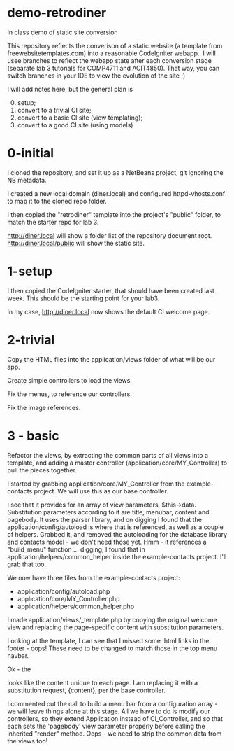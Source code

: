 # demo-retrodiner
In class demo of static site conversion

This repository reflects the converison of a static website (a template from freewebsitetemplates.com)
into a reasonable CodeIgniter webapp.. I will usee branches to reflect the webapp state after
each conversion stage (separate lab 3 tutorials for COMP4711 and ACIT4850). That way, you can switch 
branches in your IDE to view the evolution of the site :)

I will add notes here, but the general plan is 

0) setup;
1) convert to a trivial CI site;
2) convert to a basic CI site (view templating);
3) convert to a good CI site (using models)

# 0-initial

I cloned the repository, and set it up as a NetBeans project, git ignoring the
NB metadata.

I created a new local domain (diner.local) and configured httpd-vhosts.conf
to map it to the cloned repo folder.

I then copied the "retrodiner" template into the project's "public" folder,
to match the starter repo for lab 3.

http://diner.local will show a folder list of the repository document root.
http://diner.local/public will show the static site.

# 1-setup

I then copied the CodeIgniter starter, that should have been created last week.
This should be the starting point for your lab3.

In my case, http://diner.local now shows the default CI welcome page.

# 2-trivial

Copy the HTML files into the application/views folder of what will be 
our app.

Create simple controllers to load the views.

Fix the menus, to reference our controllers.

Fix the image references.

# 3 - basic

Refactor the views, by extracting the common parts of all views into a template,
and adding a master controller (application/core/MY_Controller) to pull the
pieces together.

I started by grabbing application/core/MY_Controller from the example-contacts
project. We will use this as our base controller. 

I see that it provides for an array of view parameters, $this->data.
Substitution parameters according to it are title, menubar, content and pagebody.
It uses the parser library, and on digging I found that the application/config/autoload
is where that is referenced, as well as a couple of helpers. Grabbed it, and
removed the autoloading for the database library and contacts model -
we don't need those yet.
Hmm - it references a "build_menu" function ... digging, I found that in 
application/helpers/common_helper inside the example-contacts project. 
I'll grab that too.

We now have three files from the example-contacts project:
- application/config/autoload.php
- application/core/MY_Controller.php
- application/helpers/common_helper.php

I made application/views/_template.php by copying the original welcome view
and replacing the page-specific content with substitution parameters.

Looking at the template, I can see that I missed some .html links
in the footer - oops! These need to be changed to match those in the
top menu navbar.

Ok - the <div id="body"> looks like the content unique to each page.
I am replacing it with a substitution request, {content}, per the
base controller.

I commented out the call to build a menu bar from a configuration array -
we will leave things alone at this stage.
All we have to do is modify our controllers, so they extend Application instead 
of CI_Controller, and so that each sets the 'pagebody' view parameter
properly before calling the inherited "render" method.
Oops - we need to strip the common data from the views too!
